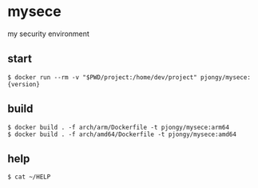 # mysece

my security environment

## start
```
$ docker run --rm -v "$PWD/project:/home/dev/project" pjongy/mysece:{version}
```

## build
```
$ docker build . -f arch/arm/Dockerfile -t pjongy/mysece:arm64
$ docker build . -f arch/amd64/Dockerfile -t pjongy/mysece:amd64
```

## help
```
$ cat ~/HELP
```
